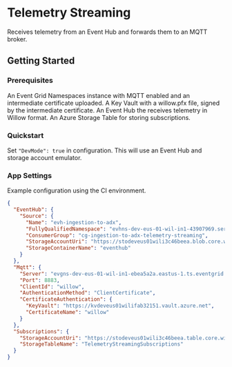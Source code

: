 # Telemetry Streaming

Receives telemetry from an Event Hub and forwards them to an MQTT broker.

## Getting Started

### Prerequisites

An Event Grid Namespaces instance with MQTT enabled and an intermediate certificate uploaded.
A Key Vault with a willow.pfx file, signed by the intermediate certificate.
An Event Hub the receives telemetry in Willow format.
An Azure Storage Table for storing subscriptions.

### Quickstart

Set ```"DevMode": true``` in configuration. This will use an Event Hub and storage account emulator.

### App Settings

Example configuration using the CI environment.

```json
{
  "EventHub": {
    "Source": {
      "Name": "evh-ingestion-to-adx",
      "FullyQualifiedNamespace": "evhns-dev-eus-01-wil-in1-43907969.servicebus.windows.net",
      "ConsumerGroup": "cg-ingestion-to-adx-telemetry-streaming",
      "StorageAccountUri": "https://stodeveus01wili3c46beea.blob.core.windows.net",
      "StorageContainerName": "eventhub"
    }
  },
  "Mqtt": {
    "Server": "evgns-dev-eus-01-wil-in1-ebea5a2a.eastus-1.ts.eventgrid.azure.net",
    "Port": 8883,
    "ClientId": "willow",
    "AuthenticationMethod": "ClientCertificate",
    "CertificateAuthentication": {
      "KeyVault": "https://kvdeveus01wilifab32151.vault.azure.net",
      "CertificateName": "willow"
    }
  },
  "Subscriptions": {
    "StorageAccountUri": "https://stodeveus01wili3c46beea.table.core.windows.net",
    "StorageTableName": "TelemetryStreamingSubscriptions"
  }
}
```





